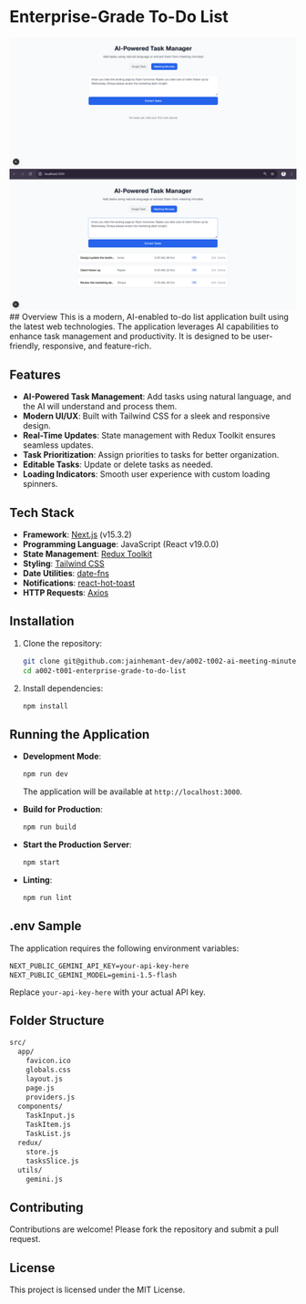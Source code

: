 # Enterprise-Grade To-Do List
<img src="./@proof_images//Q2.1 AI Meeting Minutes to Task Converter.png" />
<img src="./@proof_images//Q2.2 AI Meeting Minutes to Task Converter.png" />
## Overview
This is a modern, AI-enabled to-do list application built using the latest web technologies. The application leverages AI capabilities to enhance task management and productivity. It is designed to be user-friendly, responsive, and feature-rich.

## Features
- **AI-Powered Task Management**: Add tasks using natural language, and the AI will understand and process them.
- **Modern UI/UX**: Built with Tailwind CSS for a sleek and responsive design.
- **Real-Time Updates**: State management with Redux Toolkit ensures seamless updates.
- **Task Prioritization**: Assign priorities to tasks for better organization.
- **Editable Tasks**: Update or delete tasks as needed.
- **Loading Indicators**: Smooth user experience with custom loading spinners.

## Tech Stack
- **Framework**: [Next.js](https://nextjs.org/) (v15.3.2)
- **Programming Language**: JavaScript (React v19.0.0)
- **State Management**: [Redux Toolkit](https://redux-toolkit.js.org/)
- **Styling**: [Tailwind CSS](https://tailwindcss.com/)
- **Date Utilities**: [date-fns](https://date-fns.org/)
- **Notifications**: [react-hot-toast](https://react-hot-toast.com/)
- **HTTP Requests**: [Axios](https://axios-http.com/)

## Installation
1. Clone the repository:
   ```bash
   git clone git@github.com:jainhemant-dev/a002-t002-ai-meeting-minutes-to-task-converter.git
   cd a002-t001-enterprise-grade-to-do-list
   ```
2. Install dependencies:
   ```bash
   npm install
   ```

## Running the Application
- **Development Mode**:
  ```bash
  npm run dev
  ```
  The application will be available at `http://localhost:3000`.

- **Build for Production**:
  ```bash
  npm run build
  ```

- **Start the Production Server**:
  ```bash
  npm start
  ```

- **Linting**:
  ```bash
  npm run lint
  ```

## .env Sample
The application requires the following environment variables:

```properties
NEXT_PUBLIC_GEMINI_API_KEY=your-api-key-here
NEXT_PUBLIC_GEMINI_MODEL=gemini-1.5-flash
```

Replace `your-api-key-here` with your actual API key.

## Folder Structure
```
src/
  app/
    favicon.ico
    globals.css
    layout.js
    page.js
    providers.js
  components/
    TaskInput.js
    TaskItem.js
    TaskList.js
  redux/
    store.js
    tasksSlice.js
  utils/
    gemini.js
```

## Contributing
Contributions are welcome! Please fork the repository and submit a pull request.

## License
This project is licensed under the MIT License.

